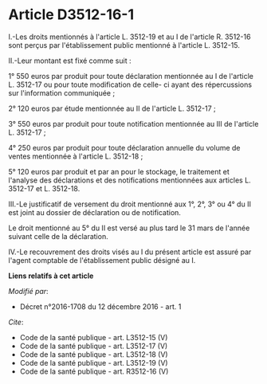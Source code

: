 # Article D3512-16-1

I.-Les droits mentionnés à l'article L. 3512-19 et au I de l'article R. 3512-16 sont perçus par l'établissement public
mentionné à l'article L. 3512-15. 

II.-Leur montant est fixé comme suit : 

1° 550 euros par produit pour toute déclaration mentionnée au I de l'article L. 3512-17 ou pour toute modification de celle-
ci ayant des répercussions sur l'information communiquée ; 

2° 120 euros par étude mentionnée au II de l'article L. 3512-17 ; 

3° 550 euros par produit pour toute notification mentionnée au III de l'article L. 3512-17 ; 

4° 250 euros par produit pour toute déclaration annuelle du volume de ventes mentionnée à l'article L. 3512-18 ; 

5° 120 euros par produit et par an pour le stockage, le traitement et l'analyse des déclarations et des notifications
mentionnées aux articles L. 3512-17 et L. 3512-18. 

III.-Le justificatif de versement du droit mentionné aux 1°, 2°, 3° ou 4° du II est joint au dossier de déclaration ou de
notification. 

Le droit mentionné au 5° du II est versé au plus tard le 31 mars de l'année suivant celle de la déclaration. 

IV.-Le recouvrement des droits visés au I du présent article est assuré par l'agent comptable de l'établissement public
désigné au I.

**Liens relatifs à cet article**

_Modifié par_:

  - Décret n°2016-1708 du 12 décembre 2016 - art. 1

_Cite_:

  - Code de la santé publique - art. L3512-15 (V)
  - Code de la santé publique - art. L3512-17 (V)
  - Code de la santé publique - art. L3512-18 (V)
  - Code de la santé publique - art. L3512-19 (V)
  - Code de la santé publique - art. R3512-16 (V)
